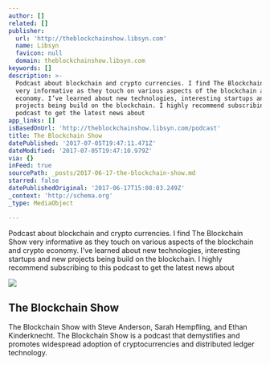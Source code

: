 ```yaml
---
author: []
related: []
publisher:
  url: 'http://theblockchainshow.libsyn.com'
  name: Libsyn
  favicon: null
  domain: theblockchainshow.libsyn.com
keywords: []
description: >-
  Podcast about blockchain and crypto currencies. I find The Blockchain Show
  very informative as they touch on various aspects of the blockchain and crypto
  economy. I’ve learned about new technologies, interesting startups and new
  projects being build on the blockchain. I highly recommend subscribing to this
  podcast to get the latest news about 
app_links: []
isBasedOnUrl: 'http://theblockchainshow.libsyn.com/podcast'
title: The Blockchain Show
datePublished: '2017-07-05T19:47:11.471Z'
dateModified: '2017-07-05T19:47:10.979Z'
via: {}
inFeed: true
sourcePath: _posts/2017-06-17-the-blockchain-show.md
starred: false
datePublishedOriginal: '2017-06-17T15:08:03.249Z'
_context: 'http://schema.org'
_type: MediaObject

---
```

Podcast about blockchain and crypto currencies. I find The Blockchain Show very informative as they touch on various aspects of the blockchain and crypto economy. I've learned about new technologies, interesting startups and new projects being build on the blockchain. I highly recommend subscribing to this podcast to get the latest news about 

<article style=""><img src="https://imgflo.herokuapp.com/graph/2b2431f8e7ba7b0/9159d0c2a835f73baab89d7ccf459259/noop.jpg?input=http%3A%2F%2Fstatic.libsyn.com%2Fp%2Fassets%2F3%2F3%2F3%2F7%2F33374076d17e6977%2Fheight_250_width_250_NewTBCSlogo2017.jpg" /><h1>The Blockchain Show</h1><p>The Blockchain Show with Steve Anderson, Sarah Hempfling, and Ethan Kinderknecht. The Blockchain Show is a podcast that demystifies and promotes widespread adoption of cryptocurrencies and distributed ledger technology.</p></article>